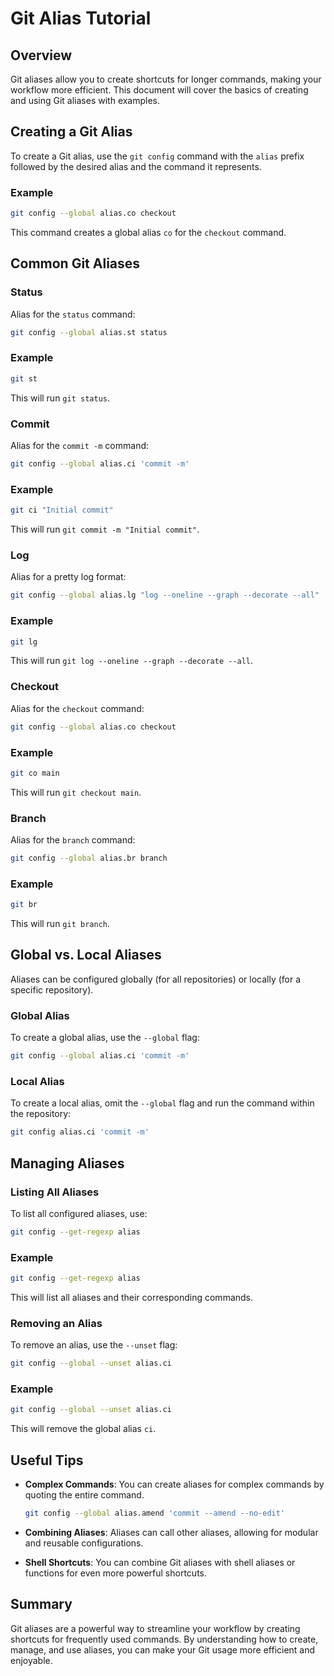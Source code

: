# Git Alias Tutorial

## Overview

Git aliases allow you to create shortcuts for longer commands, making your workflow more efficient. This document will cover the basics of creating and using Git aliases with examples.

## Creating a Git Alias

To create a Git alias, use the `git config` command with the `alias` prefix followed by the desired alias and the command it represents.

### Example

```bash
git config --global alias.co checkout
```

This command creates a global alias `co` for the `checkout` command.

## Common Git Aliases

### Status

Alias for the `status` command:

```bash
git config --global alias.st status
```

### Example

```bash
git st
```

This will run `git status`.

### Commit

Alias for the `commit -m` command:

```bash
git config --global alias.ci 'commit -m'
```

### Example

```bash
git ci "Initial commit"
```

This will run `git commit -m "Initial commit"`.

### Log

Alias for a pretty log format:

```bash
git config --global alias.lg "log --oneline --graph --decorate --all"
```

### Example

```bash
git lg
```

This will run `git log --oneline --graph --decorate --all`.

### Checkout

Alias for the `checkout` command:

```bash
git config --global alias.co checkout
```

### Example

```bash
git co main
```

This will run `git checkout main`.

### Branch

Alias for the `branch` command:

```bash
git config --global alias.br branch
```

### Example

```bash
git br
```

This will run `git branch`.

## Global vs. Local Aliases

Aliases can be configured globally (for all repositories) or locally (for a specific repository).

### Global Alias

To create a global alias, use the `--global` flag:

```bash
git config --global alias.ci 'commit -m'
```

### Local Alias

To create a local alias, omit the `--global` flag and run the command within the repository:

```bash
git config alias.ci 'commit -m'
```

## Managing Aliases

### Listing All Aliases

To list all configured aliases, use:

```bash
git config --get-regexp alias
```

### Example

```bash
git config --get-regexp alias
```

This will list all aliases and their corresponding commands.

### Removing an Alias

To remove an alias, use the `--unset` flag:

```bash
git config --global --unset alias.ci
```

### Example

```bash
git config --global --unset alias.ci
```

This will remove the global alias `ci`.

## Useful Tips

- **Complex Commands**: You can create aliases for complex commands by quoting the entire command.

    ```bash
    git config --global alias.amend 'commit --amend --no-edit'
    ```

- **Combining Aliases**: Aliases can call other aliases, allowing for modular and reusable configurations.

- **Shell Shortcuts**: You can combine Git aliases with shell aliases or functions for even more powerful shortcuts.

## Summary

Git aliases are a powerful way to streamline your workflow by creating shortcuts for frequently used commands. By understanding how to create, manage, and use aliases, you can make your Git usage more efficient and enjoyable.
